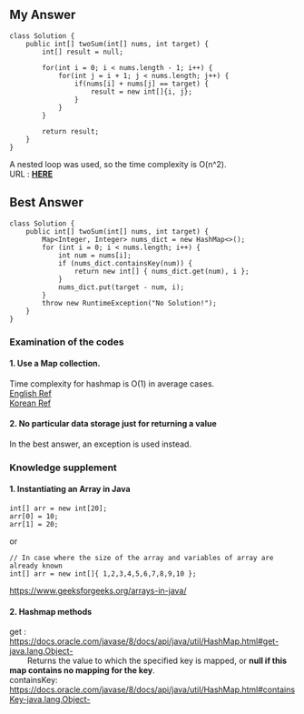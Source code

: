 ## My Answer
```
class Solution {
    public int[] twoSum(int[] nums, int target) {
        int[] result = null;        
        
        for(int i = 0; i < nums.length - 1; i++) {
            for(int j = i + 1; j < nums.length; j++) {
                if(nums[i] + nums[j] == target) {
                    result = new int[]{i, j};
                }
            }
        }
        
        return result;
    }
}
```
A nested loop was used, so the time complexity is O(n^2).   
URL : [**HERE**](https://leetcode.com/submissions/detail/589961616/)

## Best Answer
```
class Solution {
    public int[] twoSum(int[] nums, int target) {
        Map<Integer, Integer> nums_dict = new HashMap<>();
        for (int i = 0; i < nums.length; i++) {
            int num = nums[i];
            if (nums_dict.containsKey(num)) {
                return new int[] { nums_dict.get(num), i };
            }
            nums_dict.put(target - num, i);
        }
        throw new RuntimeException("No Solution!");
    }
}
```

### Examination of the codes
#### 1. Use a Map collection.
Time complexity for hashmap is O(1) in average cases.    
[English Ref](https://javabypatel.blogspot.com/2015/10/time-complexity-of-hashmap-get-and-put-operation.html)     
[Korean Ref](https://hee96-story.tistory.com/48#:~:text=%ED%95%B4%EC%8B%9C%20%ED%85%8C%EC%9D%B4%EB%B8%94%EC%9D%98%20%EC%84%B1%EB%8A%A5,%EA%B0%80%20O(1)%EC%9D%B4%EB%8B%A4.) 

#### 2. No particular data storage just for returning a value
In the best answer, an exception is used instead.

### Knowledge supplement
#### 1. Instantiating an Array in Java
```
int[] arr = new int[20];
arr[0] = 10;
arr[1] = 20;
```
or
```
// In case where the size of the array and variables of array are already known
int[] arr = new int[]{ 1,2,3,4,5,6,7,8,9,10 };
```
https://www.geeksforgeeks.org/arrays-in-java/
#### 2. Hashmap methods
get : https://docs.oracle.com/javase/8/docs/api/java/util/HashMap.html#get-java.lang.Object-    
&nbsp;&nbsp;&nbsp;&nbsp;&nbsp;&nbsp;&nbsp;&nbsp;Returns the value to which the specified key is mapped, or **null if this map contains no mapping for the key**.    
containsKey: https://docs.oracle.com/javase/8/docs/api/java/util/HashMap.html#containsKey-java.lang.Object-
